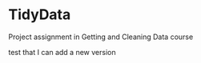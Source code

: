 TidyData
========

Project assignment in Getting and Cleaning Data course

test that I can add a new version
